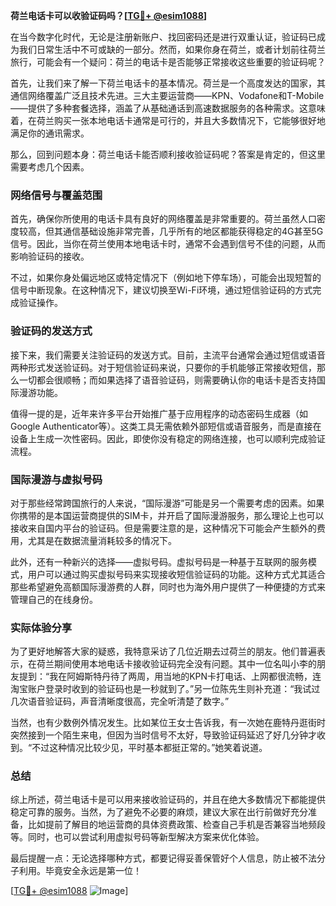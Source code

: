 **荷兰电话卡可以收验证码吗？[[TG💪+ @esim1088](https://t.me/s/esim1088)]**

在当今数字化时代，无论是注册新账户、找回密码还是进行双重认证，验证码已成为我们日常生活中不可或缺的一部分。然而，如果你身在荷兰，或者计划前往荷兰旅行，可能会有一个疑问：荷兰的电话卡是否能够正常接收这些重要的验证码呢？

首先，让我们来了解一下荷兰电话卡的基本情况。荷兰是一个高度发达的国家，其通信网络覆盖广泛且技术先进。三大主要运营商——KPN、Vodafone和T-Mobile——提供了多种套餐选择，涵盖了从基础通话到高速数据服务的各种需求。这意味着，在荷兰购买一张本地电话卡通常是可行的，并且大多数情况下，它能够很好地满足你的通讯需求。

那么，回到问题本身：荷兰电话卡能否顺利接收验证码呢？答案是肯定的，但这里需要考虑几个因素。

### 网络信号与覆盖范围

首先，确保你所使用的电话卡具有良好的网络覆盖是非常重要的。荷兰虽然人口密度较高，但其通信基础设施非常完善，几乎所有的地区都能获得稳定的4G甚至5G信号。因此，当你在荷兰使用本地电话卡时，通常不会遇到信号不佳的问题，从而影响验证码的接收。

不过，如果你身处偏远地区或特定情况下（例如地下停车场），可能会出现短暂的信号中断现象。在这种情况下，建议切换至Wi-Fi环境，通过短信验证码的方式完成验证操作。

### 验证码的发送方式

接下来，我们需要关注验证码的发送方式。目前，主流平台通常会通过短信或语音两种形式发送验证码。对于短信验证码来说，只要你的手机能够正常接收短信，那么一切都会很顺畅；而如果选择了语音验证码，则需要确认你的电话卡是否支持国际漫游功能。

值得一提的是，近年来许多平台开始推广基于应用程序的动态密码生成器（如Google Authenticator等）。这类工具无需依赖外部短信或语音服务，而是直接在设备上生成一次性密码。因此，即使你没有稳定的网络连接，也可以顺利完成验证流程。

### 国际漫游与虚拟号码

对于那些经常跨国旅行的人来说，“国际漫游”可能是另一个需要考虑的因素。如果你携带的是本国运营商提供的SIM卡，并开启了国际漫游服务，那么理论上也可以接收来自国内平台的验证码。但是需要注意的是，这种情况下可能会产生额外的费用，尤其是在数据流量消耗较多的情况下。

此外，还有一种新兴的选择——虚拟号码。虚拟号码是一种基于互联网的服务模式，用户可以通过购买虚拟号码来实现接收短信验证码的功能。这种方式尤其适合那些希望避免高额国际漫游费的人群，同时也为海外用户提供了一种便捷的方式来管理自己的在线身份。

### 实际体验分享

为了更好地解答大家的疑惑，我特意采访了几位近期去过荷兰的朋友。他们普遍表示，在荷兰期间使用本地电话卡接收验证码完全没有问题。其中一位名叫小李的朋友提到：“我在阿姆斯特丹待了两周，用当地的KPN卡打电话、上网都很流畅，连淘宝账户登录时收到的验证码也是一秒就到了。”另一位陈先生则补充道：“我试过几次语音验证码，声音清晰度很高，完全听清楚了数字。”

当然，也有少数例外情况发生。比如某位王女士告诉我，有一次她在鹿特丹逛街时突然接到一个陌生来电，但因为当时信号不太好，导致验证码延迟了好几分钟才收到。“不过这种情况比较少见，平时基本都挺正常的。”她笑着说道。

### 总结

综上所述，荷兰电话卡是可以用来接收验证码的，并且在绝大多数情况下都能提供稳定可靠的服务。当然，为了避免不必要的麻烦，建议大家在出行前做好充分准备，比如提前了解目的地运营商的具体资费政策、检查自己手机是否兼容当地频段等。同时，也可以尝试利用虚拟号码等新型解决方案来优化体验。

最后提醒一点：无论选择哪种方式，都要记得妥善保管好个人信息，防止被不法分子利用。毕竟安全永远是第一位！

[[TG💪+ @esim1088](https://t.me/s/esim1088) ![Image](https://i.postimg.cc/4NQfJmqS/Snipaste-2025-05-13-00-14-12.png)]